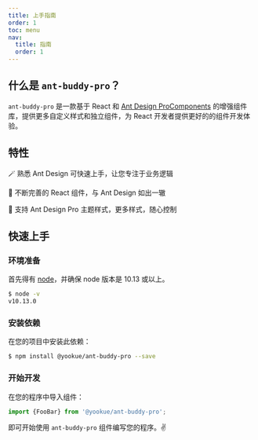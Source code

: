 ```yaml
---
title: 上手指南
order: 1
toc: menu
nav:
  title: 指南
  order: 1
---
```


## 什么是 `ant-buddy-pro`？

`ant-buddy-pro` 是一款基于 React 和 [Ant Design ProComponents](https://pro-components.antdigital.dev) 的增强组件库，提供更多自定义样式和独立组件，为 React 开发者提供更好的的组件开发体验。

## 特性

🪄 熟悉 Ant Design 可快速上手，让您专注于业务逻辑

💎 不断完善的 React 组件，与 Ant Design 如出一辙

🎨 支持 Ant Design Pro 主题样式，更多样式，随心控制

## 快速上手

### 环境准备

首先得有 [node](https://nodejs.org/en/)，并确保 node 版本是 10.13 或以上。

```bash
$ node -v
v10.13.0
```

### 安装依赖

在您的项目中安装此依赖：

```bash
$ npm install @yookue/ant-buddy-pro --save
```

### 开始开发

在您的程序中导入组件：

```jsx | pure
import {FooBar} from '@yookue/ant-buddy-pro';
```

即可开始使用 `ant-buddy-pro` 组件编写您的程序。✌️
